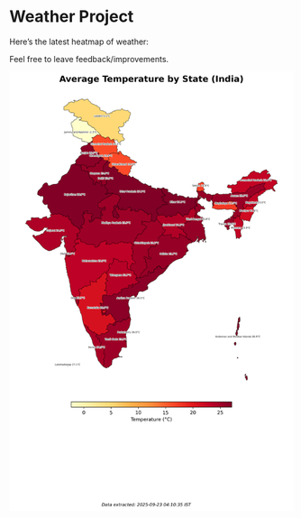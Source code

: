 # Weather Project

Here’s the latest heatmap of weather:

Feel free to leave feedback/improvements.

![India Heatmap](docs/assets/india_heatmap.png?v=D1D065)
